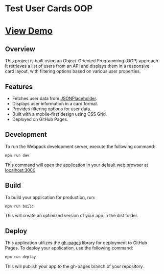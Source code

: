 # Test User Cards OOP

# [View Demo](https://vyacheslav-piskun.github.io/test-user-cards-oop/)

## Overview

This project is built using an Object-Oriented Programming (OOP) approach. 
It retrieves a list of users from an API and displays them in a responsive card layout, 
with filtering options based on various user properties.

## Features

- Fetches user data from [JSONPlaceholder](https://jsonplaceholder.typicode.com/users).
- Displays user information in a card format.
- Provides filtering options for user data.
- Built with a mobile-first design using CSS Grid.
- Deployed on GitHub Pages.

## Development

To run the Webpack development server, execute the following command:

```sh
npm run dev
```
This command will open the application in your default web browser at [localhost:3000](http://localhost:3000)

## Build
To build your application for production, run:

```sh
npm run build
```

This will create an optimized version of your app in the dist folder.


## Deploy

This application utilizes the [gh-pages](https://www.npmjs.com/package/gh-pages) library 
for deployment to GitHub Pages. To deploy your application, use the following command:
```sh
npm run deploy
```

This will publish your app to the gh-pages branch of your repository.
